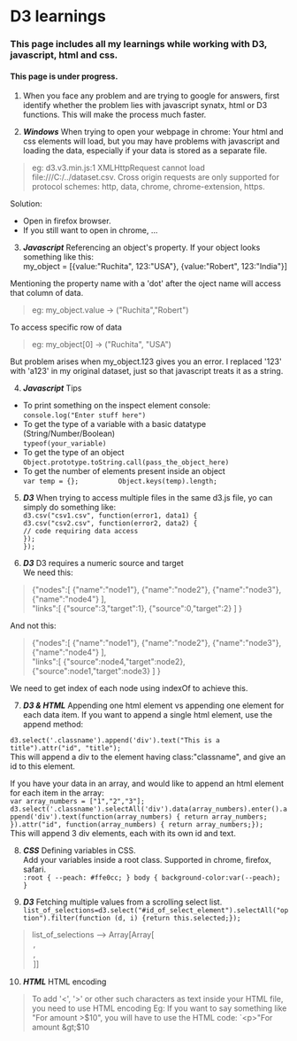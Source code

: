 # D3 learnings
### This page includes all my learnings while working with D3, javascript, html and css.
#### This page is under progress. 

1. When you face any problem and are trying to google for answers, first identify whether the problem lies with javascript synatx, html or D3 functions. This will make the process much faster.

2. ***Windows*** When trying to open your webpage in chrome: 
Your html and css elements will load, but you may have problems with javascript and loading the data, especially if your data is stored as a separate file.
> eg: d3.v3.min.js:1 XMLHttpRequest cannot load file:///C:/../dataset.csv. Cross origin requests are only supported for protocol schemes: http, data, chrome, chrome-extension, https.

Solution:
- Open in firefox browser.
- If you still want to open in chrome, ... 

3. ***Javascript*** Referencing an object's property.
If your object looks something like this:  
my_object = [{value:"Ruchita", 123:"USA"},
 			 {value:"Robert",  123:"India"}]

Mentioning the property name with a 'dot' after the oject name will access that column of data.
> eg: my_object.value -> ("Ruchita","Robert")

To access specific row of data
> eg: my_object[0] -> ("Ruchita", "USA")

But problem arises when my_object.123 gives you an error.
I replaced '123' with 'a123' in my original dataset, just so that javascript treats it as a string.

4. ***Javascript*** Tips
  - To print something on the inspect element console:        
  `console.log("Enter stuff here")`
  - To get the type of a variable with a basic datatype (String/Number/Boolean)        
  `typeof(your_variable)`
  - To get the type of an object        
  `Object.prototype.toString.call(pass_the_object_here)`        
  - To get the number of elements present inside an object        
  `var temp = {};         
  Object.keys(temp).length;`

5. ***D3*** When trying to access multiple files in the same d3.js file, yo can simply do something like:     
`d3.csv("csv1.csv", function(error1, data1) {                                                            
   d3.csv("csv2.csv", function(error2, data2) {                                                      
      // code requiring data access                                                                                        
    });                                                                                                 
});`                                                                                                                   

6. ***D3*** D3 requires a numeric source and target     
We need this:
> {"nodes":[ 
	 	{"name":"node1"}, 
		{"name":"node2"}, 
		{"name":"node3"}, 
		{"name":"node4"} 
	],       
	"links":[
		{"source":3,"target":1}, 
		{"source":0,"target":2} 
	] 
   } 

   And not this:
> {"nodes":[ 
	 	{"name":"node1"}, 
		{"name":"node2"}, 
		{"name":"node3"}, 
		{"name":"node4"} 
	],         
	"links":[ 
		{"source":node4,"target":node2}, 
		{"source":node1,"target":node3} 
	] 
   }      

We need to get index of each node using indexOf to achieve this.

7. ***D3 & HTML*** Appending one html element vs appending one element for each data item.
If you want to append a single html element, use the append method:

`d3.select('.classname').append('div').text("This is a title").attr("id", "title");`                                         
This will append a div to the element having class:"classname", and give an id to this element.

If you have your data in an array, and would like to append an html element for each item in the array:                          
`var array_numbers = ["1","2","3"];                                                           
d3.select('.classname').selectAll('div').data(array_numbers).enter().append('div').text(function(array_numbers) { return array_numbers; }).attr("id", function(array_numbers) { return array_numbers;});`                                                       
This will append 3 div elements, each with its own id and text.

8. ***CSS*** Defining variables in CSS.                                                            
Add your variables inside a root class. Supported in chrome, firefox, safari.                                            
`:root {
  --peach: #ffe0cc;
}
body {
	background-color:var(--peach); 
}`

9. ***D3*** Fetching multiple values from a scrolling select list.
`list_of_selections=d3.select("#id_of_select_element").selectAll("option").filter(function (d, i) {return this.selected;});`
> list_of_selections --> Array[Array[<option text="option1">,<option text="option2">,<option text="option3">]]

10. ***HTML*** HTML encoding
>To add '<', '>' or other such characters as text inside your HTML file, you need to use HTML encoding
Eg: If you want to say something like "For amount >$10", you will have to use the HTML code:
`<p>"For amount &gt;$10</p>



